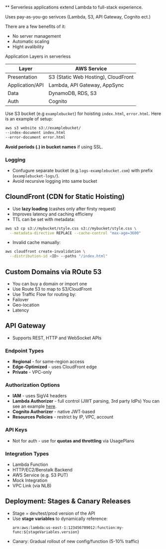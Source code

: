 ** Serverless applications extend Lambda to full-stack experience.

Uses pay-as-you-go serivces (Lambda, S3, API Gateway, Cognito ect.)

There are a few benefits of it:

- No server management
- Automatic scaling
- Hight avalibility

Application Layers in serverless

| Layer           | AWS Service                         |
| --------------- | ----------------------------------- |
| Presentation    | S3 (Static Web Hosting), CloudFront |
| Application/API | Lambda, API Gateway, AppSync        |
| Data            | DynamoDB, RDS, S3                   |
| Auth            | Cognito                             |

Use S3 bucket (e.g `examplebucket`) for hoisting `index.html`, `error.html`.
Here is an example of setup:

```bash
aws s3 website s3://examplebucket/
--index-document index.html
--error-document error.html
```

**Avoid periods (.) in bucket names** if using SSL.

### Logging

- Confugure separate bucket (e.g.`logs-examplebucket.com`) with prefix (`examplebucket-logs/`).
- Avoid recursive logging into same bucket

## CloundFront (CDN for Static Hoisting)

- Use **lazy loading** (cashes only after firsty request)
- Improves latency and caching efficieny
- TTL can be set with metadata:

```bash
aws s3 cp s3://mybucket/style.css s3://mybucket/style.css \
  --metadata-directive REPLACE --cache-control "max-age=3600"
```

- Invalid cache manually:

```bash
aws cloudfront create-invalidation \
  --distribution-id <ID> --paths "/index.html"
```

## Custom Domains via ROute 53

- You can buy a domain or import one
- Use Route 53 to map to S3/CloudFront
- Use Traffic Flow for routing by:
- Failover
- Geo-location
- Latency

## API Gateway

- Supports REST, HTTP and WebSocket APIs

### Endpoint Types

- **Regional** - for same-region access
- **Edge-Optimized** - uses CloudFront edge
- **Private** - VPC-only

### Authorization Options

- **IAM** - uses SigV4 headers
- **Lambda Authorizer** - full control (JWT parsing, 3rd party IdPs) You can see an example [here](diagrams/jwt-validation-via-api-gateway-auth.svg).
- **Cognito Authorizer**  - native JWT-based
- **Resources Policies** - restrict by IP, VPC, account

### API Keys

- Not for auth - use for **quotas and throttling** via UsagePlans

### Integration Types

- Lambda Function
- HTTP/EC2/Benstalk Backend
- AWS Service (e.g. S3 PUT)
- Mock Integration
- VPC Link (via NLB)

## Deployment: Stages & Canary Releases

- Stage = dev/test/prod version of the API
- Use **stage variables** to dynamically reference:
  ```
  arn:aws:lambda:us-east-1:123456789012:function:my-func:${stageVariables.version}
  ```
- Canary: Gradual rollout of new config/function (5-10% traffic)

